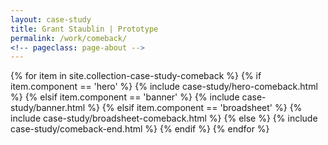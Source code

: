 ```yaml
---
layout: case-study
title: Grant Staublin | Prototype
permalink: /work/comeback/
<!-- pageclass: page-about -->
---
```





<!-- {% include case-study/hero-comeback.html %} -->


<!-- Collection Items -->
<!-- ==================================== -->
{% for item in site.collection-case-study-comeback %}
{% if item.component == 'hero' %}
  {% include case-study/hero-comeback.html %}
{% elsif item.component == 'banner' %}
  {% include case-study/banner.html %}
{% elsif item.component == 'broadsheet' %}
  {% include case-study/broadsheet-comeback.html %}
{% else %}
  {% include case-study/comeback-end.html %}
{% endif %}
{% endfor %}




